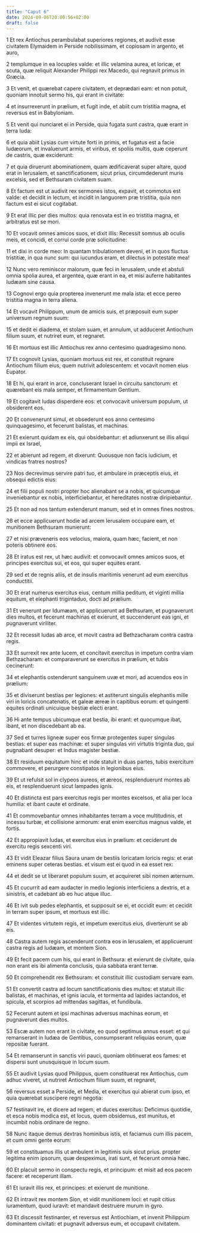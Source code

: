 ```yaml
---
title: "Caput 6"
date: 2024-09-06T20:00:56+02:00
draft: false
---
```



1 Et rex Antiochus perambulabat superiores regiones, et audivit esse civitatem Elymaidem in Perside nobilissimam, et copiosam in argento, et auro,

2 templumque in ea locuples valde: et illic velamina aurea, et loricæ, et scuta, quæ reliquit Alexander Philippi rex Macedo, qui regnavit primus in Græcia.

3 Et venit, et quærebat capere civitatem, et deprædari eam: et non potuit, quoniam innotuit sermo his, qui erant in civitate:

4 et insurrexerunt in prælium, et fugit inde, et abiit cum tristitia magna, et reversus est in Babyloniam.

5 Et venit qui nunciaret ei in Perside, quia fugata sunt castra, quæ erant in terra Iuda:

6 et quia abiit Lysias cum virtute forti in primis, et fugatus est a facie Iudæorum, et invaluerunt armis, et viribus, et spoliis multis, quæ ceperunt de castris, quæ exciderunt:

7 et quia diruerunt abominationem, quam ædificaverat super altare, quod erat in Ierusalem, et sanctificationem, sicut prius, circumdederunt muris excelsis, sed et Bethsuram civitatem suam.

8 Et factum est ut audivit rex sermones istos, expavit, et commotus est valde: et decidit in lectum, et incidit in languorem præ tristitia, quia non factum est ei sicut cogitabat.

9 Et erat illic per dies multos: quia renovata est in eo tristitia magna, et arbitratus est se mori.

10 Et vocavit omnes amicos suos, et dixit illis: Recessit somnus ab oculis meis, et concidi, et corrui corde præ solicitudine:

11 et dixi in corde meo: In quantam tribulationem deveni, et in quos fluctus tristitiæ, in qua nunc sum: qui iucundus eram, et dilectus in potestate mea!

12 Nunc vero reminiscor malorum, quæ feci in Ierusalem, unde et abstuli omnia spolia aurea, et argentea, quæ erant in ea, et misi auferre habitantes Iudæam sine causa.

13 Cognovi ergo quia propterea invenerunt me mala ista: et ecce pereo tristitia magna in terra aliena.

14 Et vocavit Philippum, unum de amicis suis, et præposuit eum super universum regnum suum:

15 et dedit ei diadema, et stolam suam, et annulum, ut adduceret Antiochum filium suum, et nutriret eum, et regnaret.

16 Et mortuus est illic Antiochus rex anno centesimo quadragesimo nono.

17 Et cognovit Lysias, quoniam mortuus est rex, et constituit regnare Antiochum filium eius, quem nutrivit adolescentem: et vocavit nomen eius Eupator.

18 Et hi, qui erant in arce, concluserant Israel in circuitu sanctorum: et quærebant eis mala semper, et firmamentum Gentium.

19 Et cogitavit Iudas disperdere eos: et convocavit universum populum, ut obsiderent eos.

20 Et convenerunt simul, et obsederunt eos anno centesimo quinquagesimo, et fecerunt balistas, et machinas.

21 Et exierunt quidam ex eis, qui obsidebantur: et adiunxerunt se illis aliqui impii ex Israel,

22 et abierunt ad regem, et dixerunt: Quousque non facis iudicium, et vindicas fratres nostros?

23 Nos decrevimus servire patri tuo, et ambulare in præceptis eius, et obsequi edictis eius:

24 et filii populi nostri propter hoc alienabant se a nobis, et quicumque inveniebantur ex nobis, interficiebantur, et hereditates nostræ diripiebantur.

25 Et non ad nos tantum extenderunt manum, sed et in omnes fines nostros.

26 et ecce applicuerunt hodie ad arcem Ierusalem occupare eam, et munitionem Bethsuram munierunt:

27 et nisi præveneris eos velocius, maiora, quam hæc, facient, et non poteris obtinere eos.

28 Et iratus est rex, ut hæc audivit: et convocavit omnes amicos suos, et principes exercitus sui, et eos, qui super equites erant.

29 sed et de regnis aliis, et de insulis maritimis venerunt ad eum exercitus conductitii.

30 Et erat numerus exercitus eius, centum millia peditum, et viginti millia equitum, et elephanti trigintaduo, docti ad prælium.

31 Et venerunt per Idumæam, et applicuerunt ad Bethsuram, et pugnaverunt dies multos, et fecerunt machinas et exierunt, et succenderunt eas igni, et pugnaverunt viriliter.

32 Et recessit Iudas ab arce, et movit castra ad Bethzacharam contra castra regis.

33 Et surrexit rex ante lucem, et concitavit exercitus in impetum contra viam Bethzacharam: et comparaverunt se exercitus in prælium, et tubis cecinerunt:

34 et elephantis ostenderunt sanguinem uvæ et mori, ad acuendos eos in prælium:

35 et diviserunt bestias per legiones: et astiterunt singulis elephantis mille viri in loricis concatenatis, et galeæ æreæ in capitibus eorum: et quingenti equites ordinati unicuique bestiæ electi erant.

36 Hi ante tempus ubicumque erat bestia, ibi erant: et quocumque ibat, ibant, et non discedebant ab ea.

37 Sed et turres ligneæ super eos firmæ protegentes super singulas bestias: et super eas machinæ: et super singulas viri virtutis triginta duo, qui pugnabant desuper: et Indus magister bestiæ.

38 Et residuum equitatum hinc et inde statuit in duas partes, tubis exercitum commovere, et perurgere constipatos in legionibus eius.

39 Et ut refulsit sol in clypeos aureos, et æreos, resplenduerunt montes ab eis, et resplenduerunt sicut lampades ignis.

40 Et distincta est pars exercitus regis per montes excelsos, et alia per loca humilia: et ibant caute et ordinate.

41 Et commovebantur omnes inhabitantes terram a voce multitudinis, et incessu turbæ, et collisione armorum: erat enim exercitus magnus valde, et fortis.

42 Et appropiavit Iudas, et exercitus eius in prælium: et ceciderunt de exercitu regis sexcenti viri.

43 Et vidit Eleazar filius Saura unam de bestiis loricatam loricis regis: et erat eminens super ceteras bestias. et visum est ei quod in ea esset rex:

44 et dedit se ut liberaret populum suum, et acquireret sibi nomen æternum.

45 Et cucurrit ad eam audacter in medio legionis interficiens a dextris, et a sinistris, et cadebant ab eo huc atque illuc.

46 Et ivit sub pedes elephantis, et supposuit se ei, et occidit eum: et cecidit in terram super ipsum, et mortuus est illic.

47 Et videntes virtutem regis, et impetum exercitus eius, diverterunt se ab eis.

48 Castra autem regis ascenderunt contra eos in Ierusalem, et applicuerunt castra regis ad Iudæam, et montem Sion.

49 Et fecit pacem cum his, qui erant in Bethsura: et exierunt de civitate, quia non erant eis ibi alimenta conclusis, quia sabbata erant terræ.

50 Et comprehendit rex Bethsuram: et constituit illic custodiam servare eam.

51 Et convertit castra ad locum sanctificationis dies multos: et statuit illic balistas, et machinas, et ignis iacula, et tormenta ad lapides iactandos, et spicula, et scorpios ad mittendas sagittas, et fundibula.

52 Fecerunt autem et ipsi machinas adversus machinas eorum, et pugnaverunt dies multos.

53 Escæ autem non erant in civitate, eo quod septimus annus esset: et qui remanserant in Iudæa de Gentibus, consumpserant reliquias eorum, quæ repositæ fuerant.

54 Et remanserunt in sanctis viri pauci, quoniam obtinuerat eos fames: et dispersi sunt unusquisque in locum suum.

55 Et audivit Lysias quod Philippus, quem constituerat rex Antiochus, cum adhuc viveret, ut nutriret Antiochum filium suum, et regnaret,

56 reversus esset a Perside, et Media, et exercitus qui abierat cum ipso, et quia quærebat suscipere regni negotia:

57 festinavit ire, et dicere ad regem, et duces exercitus: Deficimus quotidie, et esca nobis modica est, et locus, quem obsidemus, est munitus, et incumbit nobis ordinare de regno.

58 Nunc itaque demus dextras hominibus istis, et faciamus cum illis pacem, et cum omni gente eorum:

59 et constituamus illis ut ambulent in legitimis suis sicut prius. propter legitima enim ipsorum, quæ despeximus, irati sunt, et fecerunt omnia hæc.

60 Et placuit sermo in conspectu regis, et principum: et misit ad eos pacem facere: et receperunt illam.

61 Et iuravit illis rex, et principes: et exierunt de munitione.

62 Et intravit rex montem Sion, et vidit munitionem loci: et rupit citius iuramentum, quod iuravit: et mandavit destruere murum in gyro.

63 Et discessit festinanter, et reversus est Antiochiam, et invenit Philippum dominantem civitati: et pugnavit adversus eum, et occupavit civitatem.

